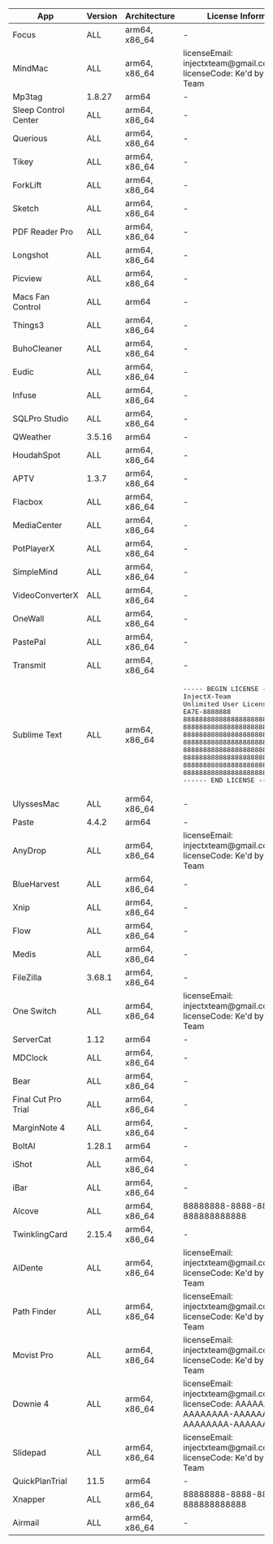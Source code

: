 <table>
        <thead>
            <tr>
                <th>App</th>
                <th>Version</th>
                <th>Architecture</th>
                <th>License Information</th>
            </tr>
        </thead>
        <tbody>
            <tr>
                <td>Focus</td>
                <td>ALL</td>
                <td>arm64, x86_64</td>
                <td>-</td>
            </tr>
            <tr>
                <td>MindMac</td>
                <td>ALL</td>
                <td>arm64, x86_64</td>
                <td>
                    licenseEmail: injectxteam@gmail.com<br>
                    licenseCode: Ke'd by InjectX-Team
                </td>
            </tr>
            <tr>
                <td>Mp3tag</td>
                <td>1.8.27</td>
                <td>arm64</td>
                <td>-</td>
            </tr>
            <tr>
                <td>Sleep Control Center</td>
                <td>ALL</td>
                <td>arm64, x86_64</td>
                <td>-</td>
            </tr>
            <tr>
                <td>Querious</td>
                <td>ALL</td>
                <td>arm64, x86_64</td>
                <td>-</td>
            </tr>
            <tr>
                <td>Tikey</td>
                <td>ALL</td>
                <td>arm64, x86_64</td>
                <td>-</td>
            </tr>
            <tr>
                <td>ForkLift</td>
                <td>ALL</td>
                <td>arm64, x86_64</td>
                <td>-</td>
            </tr>
            <tr>
                <td>Sketch</td>
                <td>ALL</td>
                <td>arm64, x86_64</td>
                <td>-</td>
            </tr>
            <tr>
                <td>PDF Reader Pro</td>
                <td>ALL</td>
                <td>arm64, x86_64</td>
                <td>-</td>
            </tr>
            <tr>
                <td>Longshot</td>
                <td>ALL</td>
                <td>arm64, x86_64</td>
                <td>-</td>
            </tr>
            <tr>
                <td>Picview</td>
                <td>ALL</td>
                <td>arm64, x86_64</td>
                <td>-</td>
            </tr>
            <tr>
                <td>Macs Fan Control</td>
                <td>ALL</td>
                <td>arm64</td>
                <td>-</td>
            </tr>
            <tr>
                <td>Things3</td>
                <td>ALL</td>
                <td>arm64, x86_64</td>
                <td>-</td>
            </tr>
            <tr>
                <td>BuhoCleaner</td>
                <td>ALL</td>
                <td>arm64, x86_64</td>
                <td>-</td>
            </tr>
            <tr>
                <td>Eudic</td>
                <td>ALL</td>
                <td>arm64, x86_64</td>
                <td>-</td>
            </tr>
            <tr>
                <td>Infuse</td>
                <td>ALL</td>
                <td>arm64, x86_64</td>
                <td>-</td>
            </tr>
            <tr>
                <td>SQLPro Studio</td>
                <td>ALL</td>
                <td>arm64, x86_64</td>
                <td>-</td>
            </tr>
            <tr>
                <td>QWeather</td>
                <td>3.5.16</td>
                <td>arm64</td>
                <td>-</td>
            </tr>
            <tr>
                <td>HoudahSpot</td>
                <td>ALL</td>
                <td>arm64, x86_64</td>
                <td>-</td>
            </tr>
            <tr>
                <td>APTV</td>
                <td>1.3.7</td>
                <td>arm64, x86_64</td>
                <td>-</td>
            </tr>
            <tr>
                <td>Flacbox</td>
                <td>ALL</td>
                <td>arm64, x86_64</td>
                <td>-</td>
            </tr>
            <tr>
                <td>MediaCenter</td>
                <td>ALL</td>
                <td>arm64, x86_64</td>
                <td>-</td>
            </tr>
            <tr>
                <td>PotPlayerX</td>
                <td>ALL</td>
                <td>arm64, x86_64</td>
                <td>-</td>
            </tr>
            <tr>
                <td>SimpleMind</td>
                <td>ALL</td>
                <td>arm64, x86_64</td>
                <td>-</td>
            </tr>
            <tr>
                <td>VideoConverterX</td>
                <td>ALL</td>
                <td>arm64, x86_64</td>
                <td>-</td>
            </tr>
            <tr>
                <td>OneWall</td>
                <td>ALL</td>
                <td>arm64, x86_64</td>
                <td>-</td>
            </tr>
            <tr>
                <td>PastePal</td>
                <td>ALL</td>
                <td>arm64, x86_64</td>
                <td>-</td>
            </tr>
            <tr>
                <td>Transmit</td>
                <td>ALL</td>
                <td>arm64, x86_64</td>
                <td>-</td>
            </tr>
            <tr>
                <td>Sublime Text</td>
                <td>ALL</td>
                <td>arm64, x86_64</td>
                <td>
                    <pre>----- BEGIN LICENSE -----
InjectX-Team
Unlimited User License
EA7E-8888888
88888888888888888888888888888888
88888888888888888888888888888888
88888888888888888888888888888888
88888888888888888888888888888888
88888888888888888888888888888888
88888888888888888888888888888888
88888888888888888888888888888888
88888888888888888888888888888888
------ END LICENSE ------</pre>
                </td>
            </tr>
            <tr>
                <td>UlyssesMac</td>
                <td>ALL</td>
                <td>arm64, x86_64</td>
                <td>-</td>
            </tr>
            <tr>
                <td>Paste</td>
                <td>4.4.2</td>
                <td>arm64</td>
                <td>-</td>
            </tr>
            <tr>
                <td>AnyDrop</td>
                <td>ALL</td>
                <td>arm64, x86_64</td>
                <td>
                   licenseEmail: injectxteam@gmail.com<br>
                   licenseCode: Ke'd by InjectX-Team
                </td>
            </tr>
            <tr>
                <td>BlueHarvest</td>
                <td>ALL</td>
                <td>arm64, x86_64</td>
                <td>-</td>
            </tr>
            <tr>
                <td>Xnip</td>
                <td>ALL</td>
                <td>arm64, x86_64</td>
                <td>-</td>
            </tr>
            <tr>
                <td>Flow</td>
                <td>ALL</td>
                <td>arm64, x86_64</td>
                <td>-</td>
            </tr>
            <tr>
                <td>Medis</td>
                <td>ALL</td>
                <td>arm64, x86_64</td>
                <td>-</td>
            </tr>
            <tr>
                <td>FileZilla</td>
                <td>3.68.1</td>
                <td>arm64, x86_64</td>
                <td>-</td>
            </tr>
            <tr>
                <td>One Switch</td>
                <td>ALL</td>
                <td>arm64, x86_64</td>
                <td>
                    licenseEmail: injectxteam@gmail.com<br>
                    licenseCode: Ke'd by InjectX-Team
                </td>
            </tr>
            <tr>
                <td>ServerCat</td>
                <td>1.12</td>
                <td>arm64</td>
                <td>-</td>
            </tr>
            <tr>
                <td>MDClock</td>
                <td>ALL</td>
                <td>arm64, x86_64</td>
                <td>-</td>
            </tr>
            <tr>
                <td>Bear</td>
                <td>ALL</td>
                <td>arm64, x86_64</td>
                <td>-</td>
            </tr>
            <tr>
                <td>Final Cut Pro Trial</td>
                <td>ALL</td>
                <td>arm64, x86_64</td>
                <td>-</td>
            </tr>
            <tr>
                <td>MarginNote 4</td>
                <td>ALL</td>
                <td>arm64, x86_64</td>
                <td>-</td>
            </tr>
            <tr>
                <td>BoltAI</td>
                <td>1.28.1</td>
                <td>arm64</td>
                <td>-</td>
            </tr>
            <tr>
                <td>iShot</td>
                <td>ALL</td>
                <td>arm64, x86_64</td>
                <td>-</td>
            </tr>
            <tr>
                <td>iBar</td>
                <td>ALL</td>
                <td>arm64, x86_64</td>
                <td>-</td>
            </tr>
            <tr>
                <td>Alcove</td>
                <td>ALL</td>
                <td>arm64, x86_64</td>
                <td>
                    88888888-8888-8888-8888-888888888888
                </td>
            </tr>
            <tr>
                <td>TwinklingCard</td>
                <td>2.15.4</td>
                <td>arm64, x86_64</td>
                <td>-</td>
            </tr>
            <tr>
                <td>AlDente</td>
                <td>ALL</td>
                <td>arm64, x86_64</td>
                <td>
                    licenseEmail: injectxteam@gmail.com<br>
                    licenseCode: Ke'd by InjectX-Team
                </td>
            </tr>
            <tr>
                <td>Path Finder</td>
                <td>ALL</td>
                <td>arm64, x86_64</td>
                <td>
                    licenseEmail: injectxteam@gmail.com<br>
                    licenseCode: Ke'd by InjectX-Team
                </td>
            </tr>
            <tr>
                <td>Movist Pro</td>
                <td>ALL</td>
                <td>arm64, x86_64</td>
                <td>
                    licenseEmail: injectxteam@gmail.com<br>
                    licenseCode: Ke'd by InjectX-Team
                </td>
            </tr>
            <tr>
                <td>Downie 4</td>
                <td>ALL</td>
                <td>arm64, x86_64</td>
                <td>
                    licenseEmail: injectxteam@gmail.com<br>
                    licenseCode: AAAAAAAA-AAAAAAAA-AAAAAAAA-AAAAAAAA-AAAAAAAA
                </td>
            </tr>
            <tr>
                <td>Slidepad</td>
                <td>ALL</td>
                <td>arm64, x86_64</td>
                <td>
                    licenseEmail: injectxteam@gmail.com<br>
                    licenseCode: Ke'd by InjectX-Team
                </td>
            </tr>
             <tr>
                <td>QuickPlanTrial</td>
                <td>11.5</td>
                <td>arm64</td>
                <td>-</td>
            </tr>
            <tr>
                <td>Xnapper</td>
                <td>ALL</td>
                <td>arm64, x86_64</td>
                <td>88888888-8888-8888-8888-888888888888</td>
            </tr>
            <tr>
                <td>Airmail</td>
                <td>ALL</td>
                <td>arm64, x86_64</td>
                <td>-</td>
            </tr>
    </table>
